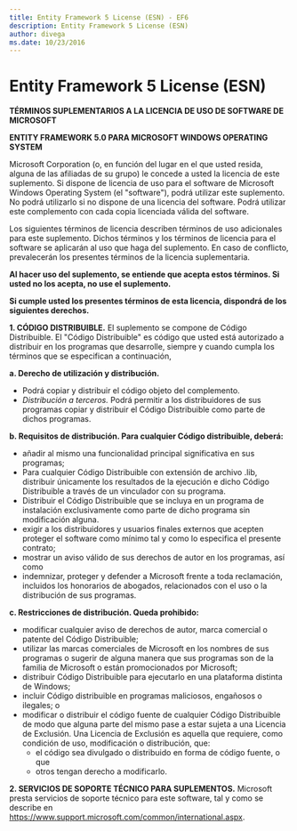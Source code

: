 ```yaml
---
title: Entity Framework 5 License (ESN) - EF6
description: Entity Framework 5 License (ESN)
author: divega
ms.date: 10/23/2016
---
```

# Entity Framework 5 License (ESN)
**TÉRMINOS SUPLEMENTARIOS A LA LICENCIA DE USO DE SOFTWARE DE MICROSOFT**

**ENTITY FRAMEWORK 5.0 PARA MICROSOFT WINDOWS OPERATING SYSTEM**

Microsoft Corporation (o, en función del lugar en el que usted resida, alguna de las afiliadas de su grupo) le concede a usted la licencia de este suplemento. Si dispone de licencia de uso para el software de Microsoft Windows Operating System (el "software"), podrá utilizar este suplemento. No podrá utilizarlo si no dispone de una licencia del software. Podrá utilizar este complemento con cada copia licenciada válida del software.

Los siguientes términos de licencia describen términos de uso adicionales para este suplemento. Dichos términos y los términos de licencia para el software se aplicarán al uso que haga del suplemento. En caso de conflicto, prevalecerán los presentes términos de la licencia suplementaria.

**Al hacer uso del suplemento, se entiende que acepta estos términos. Si usted no los acepta, no use el suplemento.**

**Si cumple usted los presentes términos de esta licencia, dispondrá de los siguientes derechos.**

**1. CÓDIGO DISTRIBUIBLE.** El suplemento se compone de Código Distribuible. El "Código Distribuible" es código que usted está autorizado a distribuir en los programas que desarrolle, siempre y cuando cumpla los términos que se especifican a continuación,

**a. Derecho de utilización y distribución.**

-   Podrá copiar y distribuir el código objeto del complemento.
-   *Distribución a terceros.* Podrá permitir a los distribuidores de sus programas copiar y distribuir el Código Distribuible como parte de dichos programas.

**b. Requisitos de distribución. Para cualquier Código distribuible, deberá:**

-   añadir al mismo una funcionalidad principal significativa en sus programas;
-   Para cualquier Código Distribuible con extensión de archivo .lib, distribuir únicamente los resultados de la ejecución e dicho Código Distribuible a través de un vinculador con su programa.
-   Distribuir el Código Distribuible que se incluya en un programa de instalación exclusivamente como parte de dicho programa sin modificación alguna.
-   exigir a los distribuidores y usuarios finales externos que acepten proteger el software como mínimo tal y como lo especifica el presente contrato;
-   mostrar un aviso válido de sus derechos de autor en los programas, así como
-   indemnizar, proteger y defender a Microsoft frente a toda reclamación, incluidos los honorarios de abogados, relacionados con el uso o la distribución de sus programas.

**c. Restricciones de distribución. Queda prohibido:**

-   modificar cualquier aviso de derechos de autor, marca comercial o patente del Código Distribuible;
-   utilizar las marcas comerciales de Microsoft en los nombres de sus programas o sugerir de alguna manera que sus programas son de la familia de Microsoft o están promocionados por Microsoft;
-   distribuir Código Distribuible para ejecutarlo en una plataforma distinta de Windows;
-   incluir Código distribuible en programas maliciosos, engañosos o ilegales; o
-   modificar o distribuir el código fuente de cualquier Código Distribuible de modo que alguna parte del mismo pase a estar sujeta a una Licencia de Exclusión. Una Licencia de Exclusión es aquella que requiere, como condición de uso, modificación o distribución, que:
    -   el código sea divulgado o distribuido en forma de código fuente, o que
    -   otros tengan derecho a modificarlo.

**2. SERVICIOS DE SOPORTE TÉCNICO PARA SUPLEMENTOS.** Microsoft presta servicios de soporte técnico para este software, tal y como se describe en https://www.support.microsoft.com/common/international.aspx.
